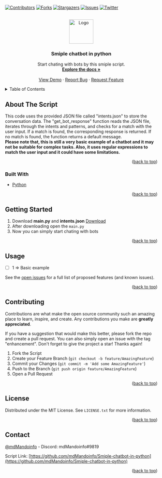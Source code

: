 <div id="top"></div>

<!-- PROJECT SHIELDS -->

[![Contributors][contributors-shield]][contributors-url]
[![Forks][forks-shield]][forks-url]
[![Stargazers][stars-shield]][stars-url]
[![Issues][issues-shield]][issues-url]
[![Twitter][twitter-shield]][twitter-url]



<!-- PROJECT LOGO -->
<br />
<div align="center">
  <a href="https://github.com/mdMandoinfo/Smiple-chatbot-in-python">
    <img src="https://avatars.githubusercontent.com/u/91418066?v=4" alt="Logo" width="80" height="80">
  </a>

<h3 align="center">Smiple chatbot in python</h3>
  <p align="center">
    Start chating with bots
    by this smiple script.
    <br />
    <a href="https://github.com/mdMandoinfo/Smiple-chatbot-in-python/blob/main/docs.md"><strong>Explore the docs »</strong></a>
    <br />
    <br />
    <a href="https://github.com/mdMandoinfo/Smiple-chatbot-in-python">View Demo</a>
    ·
    <a href="https://github.com/mdMandoinfo/Smiple-chatbot-in-python/issues">Report Bug</a>
    ·
    <a href="https://github.com/mdMandoinfo/Smiple-chatbot-in-python/issues">Request Feature</a>
  </p>
</div>



<!-- TABLE OF CONTENTS -->
<details>
  <summary>Table of Contents</summary>
  <ol>
    <li>
      <a href="#about-the-project">About The Script</a>
      <ul>
        <li><a href="#built-with">Built With</a></li>
      </ul>
    </li>
    <li>
      <a href="#getting-started">Getting Started</a>
      <ul>
      </ul>
    </li>
    <li><a href="#usage">Usage</a></li>
    <li><a href="#license">License</a></li>
    <li><a href="#contact">Contact</a></li>
  </ol>
</details>



<!-- ABOUT THE PROJECT -->
## About The Script
This code uses the provided JSON file called "intents.json" to store the conversation data. The "get_bot_response" function reads the JSON file, iterates through the intents and patterns, and checks for a match with the user input. If a match is found, the corresponding response is returned. If no match is found, the function returns a default message.<br>
**Please note that, this is still a very basic example of a chatbot and it may not be suitable for complex tasks. Also, it uses regular expressions to match the user input and it could have some limitations.**

<p align="right">(<a href="#top">back to top</a>)</p>



### Built With

* [Python](https://python.org)

<p align="right">(<a href="#top">back to top</a>)</p>



<!-- GETTING STARTED -->
## Getting Started

1. Download **main.py** and **intents.json** [Download](https://github.com/mdMandoinfo/Smiple-chatbot-in-python/archive/refs/heads/main.zip)
2. After downloading open the `main.py`
3. Now you can simply start chating with bots

<p align="right">(<a href="#top">back to top</a>)</p>



<!-- USAGE EXAMPLES -->
## Usage

- [ ] 1 => Basic example <br>

See the [open issues](https://github.com/mdMandoinfo/Smiple-chatbot-in-python/issues) for a full list of proposed features (and known issues).

<p align="right">(<a href="#top">back to top</a>)</p>

<!-- CONTRIBUTING -->
## Contributing

Contributions are what make the open source community such an amazing place to learn, inspire, and create. Any contributions you make are **greatly appreciated**.

If you have a suggestion that would make this better, please fork the repo and create a pull request. You can also simply open an issue with the tag "enhancement".
Don't forget to give the project a star! Thanks again!

1. Fork the Script
2. Create your Feature Branch (`git checkout -b feature/AmazingFeature`)
3. Commit your Changes (`git commit -m 'Add some AmazingFeature'`)
4. Push to the Branch (`git push origin feature/AmazingFeature`)
5. Open a Pull Request

<p align="right">(<a href="#top">back to top</a>)</p>



<!-- LICENSE -->
## License

Distributed under the MIT License. See `LICENSE.txt` for more information.

<p align="right">(<a href="#top">back to top</a>)</p>



<!-- CONTACT -->
## Contact

[@mdMandoinfo](https://twitter.com/mdMandoinfo) - Discord: mdMandoinfo#9819

Script Link: [https://github.com/mdMandoinfo/Smiple-chatbot-in-python](https://github.com/mdMandoinfo/Smiple-chatbot-in-python)

<p align="right">(<a href="#top">back to top</a>)</p>


<!-- MARKDOWN LINKS & IMAGES -->
<!-- https://www.markdownguide.org/basic-syntax/#reference-style-links -->
[contributors-shield]: https://img.shields.io/github/contributors/mdMandoinfo/Get-real-visitor-IP-behind-CloudFlare-network.svg?style=for-the-badge
[contributors-url]: https://github.com/mdMandoinfo/Get-real-visitor-IP-behind-CloudFlare-network/graphs/contributors
[forks-shield]: https://img.shields.io/github/forks/mdMandoinfo/Get-real-visitor-IP-behind-CloudFlare-network.svg?style=for-the-badge
[forks-url]: https://github.com/mdMandoinfo/Get-real-visitor-IP-behind-CloudFlare-network/network/members
[stars-shield]: https://img.shields.io/github/stars/mdMandoinfo/Get-real-visitor-IP-behind-CloudFlare-network.svg?style=for-the-badge
[stars-url]: https://github.com/mdMandoinfo/Get-real-visitor-IP-behind-CloudFlare-network/stargazers
[issues-shield]: https://img.shields.io/github/issues/mdMandoinfo/Get-real-visitor-IP-behind-CloudFlare-network.svg?style=for-the-badge
[issues-url]: https://github.com/mdMandoinfo/Get-real-visitor-IP-behind-CloudFlare-network/issues
[twitter-shield]: https://img.shields.io/badge/-twitter-black.svg?style=for-the-badge&logo=twitter&colorB=555
[twitter-url]: https://twitter.com/mdMandoinfo
